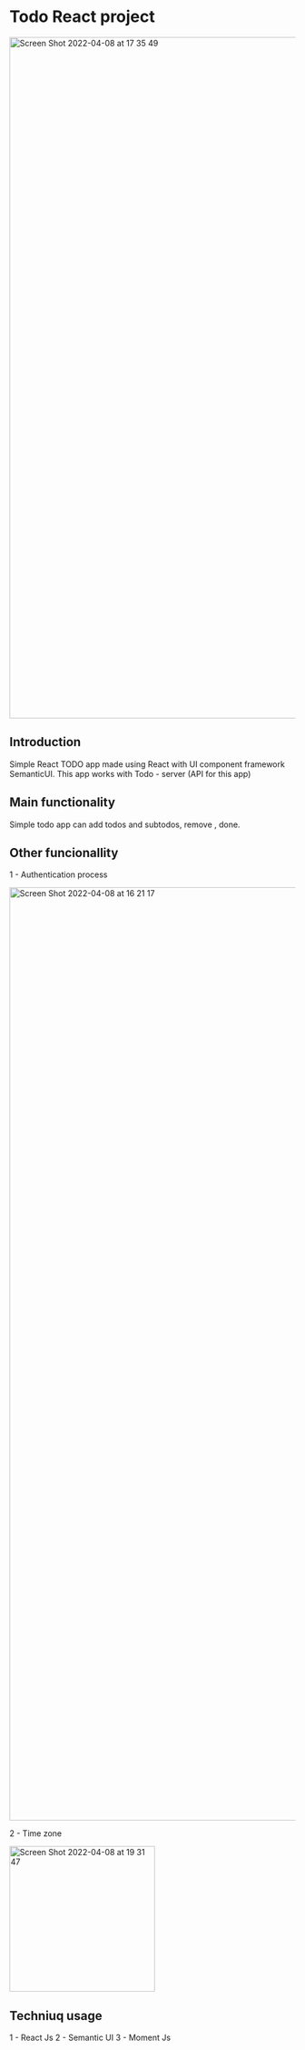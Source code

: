 # Todo React project
<img width="1198" alt="Screen Shot 2022-04-08 at 17 35 49" src="https://user-images.githubusercontent.com/54207353/162476594-cffd1e22-4e1f-4a84-bcbf-a6207f0fe03e.png">

## Introduction
Simple React TODO app made using React  with UI component framework SemanticUI.
This app works with Todo - server (API for this app)

## Main functionality
Simple todo app can add todos and subtodos, remove , done.

## Other funcionallity 
1 - Authentication process 

<img width="1641" alt="Screen Shot 2022-04-08 at 16 21 17" src="https://user-images.githubusercontent.com/54207353/162483866-bc69a51c-4fb3-44ab-b840-f445caaa45da.png">

2 - Time zone 

<img width="256" alt="Screen Shot 2022-04-08 at 19 31 47" src="https://user-images.githubusercontent.com/54207353/162484084-bdbf740e-7c45-439f-98c7-34794f76d691.png">



## Techniuq usage
1 - React Js
2 - Semantic UI
3 - Moment Js
